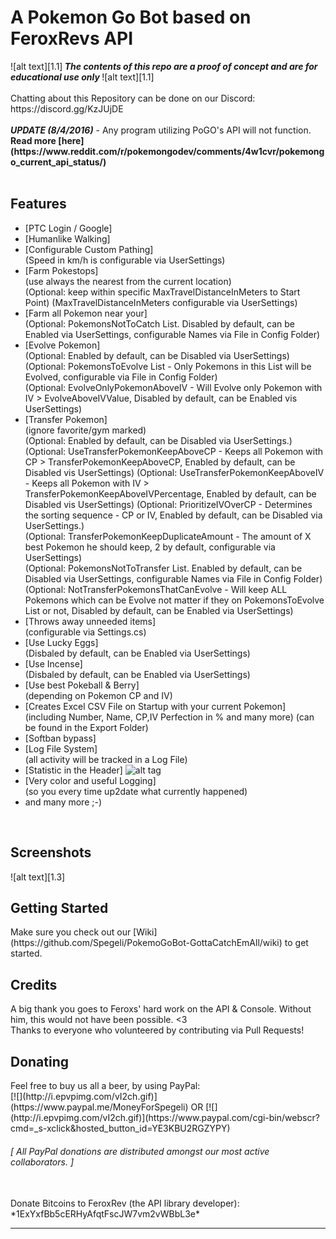 <!-- define warning icon -->
[1.1]: http://i.imgur.com/M4fJ65n.png (ATTENTION)
[1.2]: http://i.imgur.com/NNcGs1n.png (BTC)
[1.3]: http://i.epvpimg.com/ZTsdb.png (SCREENSHOT)
<!-- title -->
<h1>A Pokemon Go Bot based on FeroxRevs API</h1>
<!-- disclaimer -->
![alt text][1.1]<strong><em> The contents of this repo are a proof of concept and are for educational use only </em></strong>![alt text][1.1]<br />
<br />
Chatting about this Repository can be done on our Discord: https://discord.gg/KzJUjDE <br/>
<br/>
<strong><em>UPDATE (8/4/2016)</em></strong> - Any program utilizing PoGO's API will not function. <strong>Read more [here](https://www.reddit.com/r/pokemongodev/comments/4w1cvr/pokemongo_current_api_status/)</strong><br />
<br />
<h2><a name="features">Features</a></h2>
 
 - [PTC Login / Google]
 - [Humanlike Walking]<br />
 - [Configurable Custom Pathing]<br />
   (Speed in km/h is configurable via UserSettings)
 - [Farm Pokestops]<br />
   (use always the nearest from the current location)<br />
   (Optional: keep within specific MaxTravelDistanceInMeters to Start Point) (MaxTravelDistanceInMeters configurable via UserSettings)
 - [Farm all Pokemon near your]<br />
   (Optional: PokemonsNotToCatch List. Disabled by default, can be Enabled via UserSettings, configurable Names via File in Config Folder)
 - [Evolve Pokemon]<br />
   (Optional: Enabled by default, can be Disabled via UserSettings)<br />
   (Optional: PokemonsToEvolve List - Only Pokemons in this List will be Evolved, configurable via File in Config Folder)<br />
   (Optional: EvolveOnlyPokemonAboveIV - Will Evolve only Pokemon with IV > EvolveAboveIVValue, Disabled by default, can be Enabled vis UserSettings)
 - [Transfer Pokemon]<br />
   (ignore favorite/gym marked)<br />
   (Optional: Enabled by default, can be Disabled via UserSettings.)<br />
   (Optional: UseTransferPokemonKeepAboveCP - Keeps all Pokemon with CP > TransferPokemonKeepAboveCP, Enabled by default, can be Disabled vis UserSettings)
   (Optional: UseTransferPokemonKeepAboveIV - Keeps all Pokemon with IV > TransferPokemonKeepAboveIVPercentage, Enabled by default, can be Disabled vis UserSettings)
   (Optional: PrioritizeIVOverCP - Determines the sorting sequence - CP or IV, Enabled by default, can be Disabled via UserSettings.)<br />
   (Optional: TransferPokemonKeepDuplicateAmount - The amount of X best Pokemon he should keep, 2 by default, configurable via UserSettings)<br />
   (Optional: PokemonsNotToTransfer List. Enabled by default, can be Disabled via UserSettings, configurable Names via File in Config Folder)
   (Optional: NotTransferPokemonsThatCanEvolve - Will keep ALL Pokemons which can be Evolve not matter if they on PokemonsToEvolve List or not, Disabled by default, can be Enabled via UserSettings)
 - [Throws away unneeded items]<br />
   (configurable via Settings.cs)
 - [Use Lucky Eggs]<br />
   (Disbaled by default, can be Enabled via UserSettings)
 - [Use Incense]<br />
   (Disbaled by default, can be Enabled via UserSettings)
 - [Use best Pokeball & Berry]<br />
   (depending on Pokemon CP and IV)
 - [Creates Excel CSV File on Startup with your current Pokemon]<br />
   (including Number, Name, CP,IV Perfection in % and many more) (can be found in the Export Folder)
 - [Softban bypass]
 - [Log File System]<br />
   (all activity will be tracked in a Log File)
 - [Statistic in the Header] ![alt tag](https://github.com/Spegeli/Pokemon-Go-Rocket-API/blob/master/StatisticScreenshot.png)
 - [Very color and useful Logging]<br />
   (so you every time up2date what currently happened)
 - and many more ;-)
<br/>

<h2><a name="screenshots">Screenshots</a></h2>
![alt text][1.3]
<br/>

<h2><a name="getting-started">Getting Started</a></h2>
Make sure you check out our [Wiki](https://github.com/Spegeli/PokemoGoBot-GottaCatchEmAll/wiki) to get started.
<br/>

<h2><a name="credits">Credits</a></h2>
A big thank you goes to Feroxs' hard work on the API & Console. Without him, this would not have been possible. <3
<br/>
Thanks to everyone who volunteered by contributing via Pull Requests!

<h2><a name="donating">Donating</a></h2>
<a name="paypal">Feel free to buy us all a beer, by using PayPal:</a><br/>
[![](http://i.epvpimg.com/vI2ch.gif)](https://www.paypal.me/MoneyForSpegeli) OR 
[![](http://i.epvpimg.com/vI2ch.gif)](https://www.paypal.com/cgi-bin/webscr?cmd=_s-xclick&hosted_button_id=YE3KBU2RGZYPY) <br/>

<h6><em>[ All PayPal donations are distributed amongst our most active collaborators. ]</em></h6><br/>
<a name="btc">Donate Bitcoins to FeroxRev (the API library developer): *1ExYxfBb5cERHyAfqtFscJW7vm2vWBbL3e*</a><br/>

<hr/>